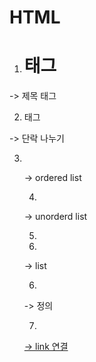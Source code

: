 # HTML

1. <h1> 태그
-> 제목 태그

2. <p> 태그
-> 단락 나누기

3. <ol>
-> ordered list

4. <ul>
-> unorderd list

5. <li>
-> list

6. <dl> <dt> <dd>
-> 정의

7. <a href = " link ">
-> link 연결


